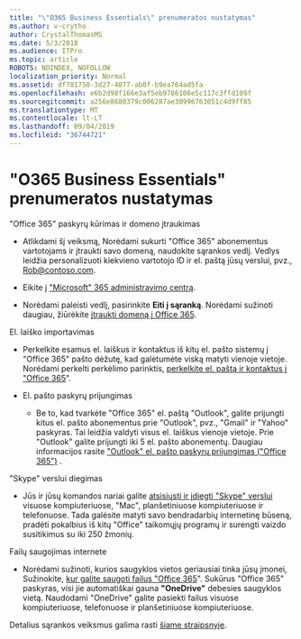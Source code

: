 ```yaml
---
title: "\"O365 Business Essentials\" prenumeratos nustatymas"
ms.author: v-crytho
author: CrystalThomasMS
ms.date: 5/3/2018
ms.audience: ITPro
ms.topic: article
ROBOTS: NOINDEX, NOFOLLOW
localization_priority: Normal
ms.assetid: df781750-3d27-4077-ab0f-b9ea764ad5fa
ms.openlocfilehash: e6b2d98f166e3af5eb9786106e5c117c3ffd109f
ms.sourcegitcommit: a256e8680379c006287ae30996763051c4d9ff85
ms.translationtype: MT
ms.contentlocale: lt-LT
ms.lasthandoff: 09/04/2019
ms.locfileid: "36744721"
---
```

# <a name="setting-up-your-o365-business-essentials-subscription"></a>"O365 Business Essentials" prenumeratos nustatymas

"Office 365" paskyrų kūrimas ir domeno įtraukimas
  
- Atlikdami šį veiksmą, Norėdami sukurti "Office 365" abonementus vartotojams ir įtraukti savo domeną, naudokite sąrankos vedlį. Vedlys leidžia personalizuoti kiekvieno vartotojo ID ir el. paštą jūsų verslui, pvz., [Rob@contoso.com](mailto:rob@contoso.com).
    
- Eikite į ["Microsoft" 365 administravimo centrą](https://login.partner.microsoftonline.cn/).
    
- Norėdami paleisti vedlį, pasirinkite **Eiti į sąranką**. Norėdami sužinoti daugiau, žiūrėkite [įtraukti domeną į Office 365](https://docs.microsoft.com/office365/admin/setup/add-domain).
    
El. laiško importavimas
  
- Perkelkite esamus el. laiškus ir kontaktus iš kitų el. pašto sistemų į "Office 365" pašto dėžutę, kad galėtumėte viską matyti vienoje vietoje. Norėdami perkelti perkėlimo parinktis, [perkelkite el. paštą ir kontaktus į "Office 365](https://docs.microsoft.com/office365/admin/setup/migrate-email-and-contacts-admin)".
    
- El. pašto paskyrų prijungimas
    
  - Be to, kad tvarkėte "Office 365" el. paštą "Outlook", galite prijungti kitus el. pašto abonementus prie "Outlook", pvz., "Gmail" ir "Yahoo" paskyras. Tai leidžia valdyti visus el. laiškus vienoje vietoje. Prie "Outlook" galite prijungti iki 5 el. pašto abonementų. Daugiau informacijos rasite ["Outlook" el. pašto paskyrų prijungimas ("Office 365")](https://support.office.com/Article/Connect-email-accounts-in-Outlook-on-the-web-Office-365-d7012ff0-924f-4f78-8aca-c3912d886c4d) . 
    
"Skype" verslui diegimas
  
- Jūs ir jūsų komandos nariai galite [atsisiųsti ir įdiegti "Skype" verslui](https://support.office.com/Article/download-and-install-Skype-for-Business-8a0d4da8-9d58-44f9-9759-5c8f340cb3fb) visuose kompiuteriuose, "Mac", planšetiniuose kompiuteriuose ir telefonuose. Tada galėsite matyti savo bendradarbių internetinę būseną, pradėti pokalbius iš kitų "Office" taikomųjų programų ir surengti vaizdo susitikimus su iki 250 žmonių. 
    
Failų saugojimas internete
  
- Norėdami sužinoti, kurios saugyklos vietos geriausiai tinka jūsų įmonei, Sužinokite, [kur galite saugoti failus "Office 365](https://support.office.com/article/c7c20284-bc94-47f4-9728-d28e9daf0790.aspx)". Sukūrus "Office 365" paskyras, visi jie automatiškai gauna **"OneDrive"** debesies saugyklos vietą. Naudodami "OneDrive" galite pasiekti failus visuose kompiuteriuose, telefonuose ir planšetiniuose kompiuteriuose. 
    
Detalius sąrankos veiksmus galima rasti [šiame straipsnyje](https://docs.microsoft.com/office365/admin/setup/setup).
  

